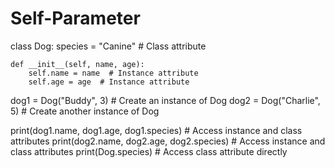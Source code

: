 # Self-Parameter
class Dog:
    species = "Canine"  # Class attribute

    def __init__(self, name, age):
        self.name = name  # Instance attribute
        self.age = age  # Instance attribute

dog1 = Dog("Buddy", 3)  # Create an instance of Dog
dog2 = Dog("Charlie", 5)  # Create another instance of Dog

print(dog1.name, dog1.age, dog1.species)  # Access instance and class attributes
print(dog2.name, dog2.age, dog2.species)  # Access instance and class attributes
print(Dog.species)  # Access class attribute directly
